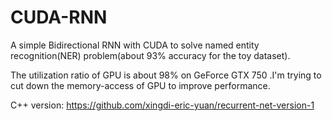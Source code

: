 # CUDA-RNN
A simple Bidirectional RNN with CUDA to solve named entity recognition(NER) problem(about 93% accuracy for the toy dataset).

The utilization ratio of GPU is about 98% on GeForce GTX 750 .I'm trying to cut down the memory-access of GPU to improve performance.

C++ version: https://github.com/xingdi-eric-yuan/recurrent-net-version-1
